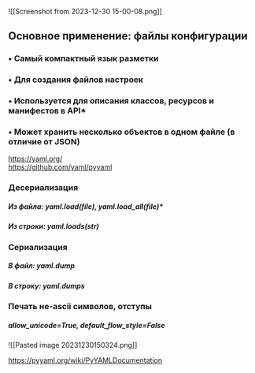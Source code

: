 ![[Screenshot from 2023-12-30 15-00-08.png]]

## Основное применение: файлы конфигурации  

### • Самый компактный язык разметки  
### • Для создания файлов настроек  
### • Используется для описания классов, ресурсов и манифестов в API*  
### • Может хранить несколько объектов в одном файле (в отличие от JSON)  

https://yaml.org/  
https://github.com/yaml/pyyaml

### Десериализация  
##### Из файла: yaml.load(file), yaml.load_all(file)*  
##### Из строки: yaml.loads(str)  
### Сериализация  
##### В файл: yaml.dump  
##### В строку: yaml.dumps  
### Печать не-ascii символов, отступы  
##### allow_unicode=True, default_flow_style=False  

![[Pasted image 20231230150324.png]]
  
https://pyyaml.org/wiki/PyYAMLDocumentation
